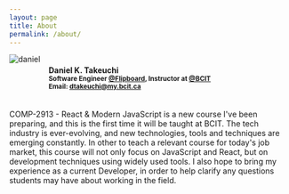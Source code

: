 ```yaml
---
layout: page
title: About
permalink: /about/
---
```


<div style="display: flex; margin-bottom: 15px;">
  <div>
    <img class="about__profile-image" src="/COMP-2913/static/img/daniel_takeuchi.jpg" alt="daniel" />
  </div>
  <div style="padding-left: 15px;">
    <h4>
      Daniel K. Takeuchi
      <br />
      <small>
        Software Engineer <a href="https://flipboard.com">@Flipboard</a>, Instructor at <a href="https://bcit.ca">@BCIT</a>
        <br />
        Email: <a href="mailto:dtakeuchi@my.bcit.ca">dtakeuchi@my.bcit.ca</a>
      </small>
    </h4>
  </div>
</div>


COMP-2913 - React & Modern JavaScript is a new course I've been preparing, and this is the first time it will be taught at BCIT. The tech industry is ever-evolving, and new technologies, tools and techniques are emerging constantly. In other to teach a relevant course for today's job market, this course will not only focus on JavaScript and React, but on development techniques using widely used tools. I also hope to bring my experience as a current Developer, in order to help clarify any questions students may have about working in the field.
